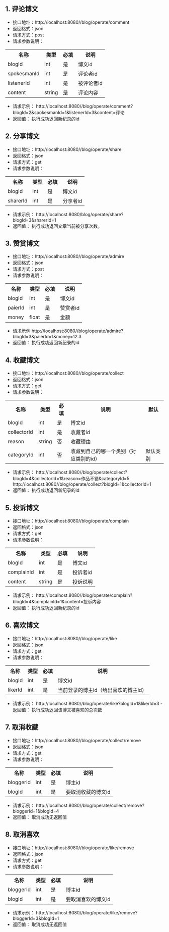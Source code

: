 
## 1. 评论博文
- 接口地址：http://localhost:8080//blog/operate/comment
- 返回格式：json
- 请求方式：post
- 请求参数说明：
<table>
<tr>
<th>名称</th>
<th>类型</th>
<th>必填</th>
<th>说明</th>
</tr>
<tr>
<td>blogId</td>
<td>int</td>
<td>是</td>
<td>博文id</td>
</tr>
<tr>
<td>spokesmanId</td>
<td>int</td>
<td>是</td>
<td>评论者id</td>
</tr>
<tr>
<td>listenerId</td>
<td>int</td>
<td>是</td>
<td>被评论者id</td>
</tr>
<tr>
<td>content</td>
<td>string</td>
<td>是</td>
<td>评论内容</td>
</tr>
</table>

- 请求示例：
http://localhost:8080//blog/operate/comment?blogId=2&spokesmanId=1&listenerId=3&content=评论
- 返回值：
执行成功返回新纪录的id

## 2. 分享博文
- 接口地址：http://localhost:8080//blog/operate/share
- 返回格式：json
- 请求方式：get
- 请求参数说明：
<table>
<tr>
<th>名称</th>
<th>类型</th>
<th>必填</th>
<th>说明</th>
</tr>
<tr>
<td>blogId</td>
<td>int</td>
<td>是</td>
<td>博文id</td>
</tr>
<tr>
<td>sharerId</td>
<td>int</td>
<td>是</td>
<td>分享者id</td>
</tr>
</table>

- 请求示例：
http://localhost:8080/blog/operate/share?blogId=3&sharerId=1
- 返回值：
执行成功返回文章当前被分享次数。

## 3. 赞赏博文
- 接口地址：http://localhost:8080//blog/operate/admire
- 返回格式：json
- 请求方式：post
- 请求参数说明：
<table>
<tr>
<th>名称</th>
<th>类型</th>
<th>必填</th>
<th>说明</th>
</tr>
<tr>
<td>blogId</td>
<td>int</td>
<td>是</td>
<td>博文id</td>
</tr>
<tr>
<td>paierId</td>
<td>int</td>
<td>是</td>
<td>赞赏者id</td>
</tr>
<tr>
<td>money</td>
<td>float</td>
<td>是</td>
<td>金额</td>
</tr>
</table>

- 请求示例
http://localhost:8080//blog/operate/admire?blogId=3&paierId=1&money=12.3
- 返回值：
执行成功返回新纪录的id

## 4. 收藏博文
- 接口地址：http://localhost:8080//blog/operate/collect
- 返回格式：json
- 请求方式：get
- 请求参数说明：
<table>
<tr>
<th>名称</th>
<th>类型</th>
<th>必填</th>
<th>说明</th>
<th>默认</th>
</tr>
<tr>
<td>blogId</td>
<td>int</td>
<td>是</td>
<td>博文id</td>
<td></td>
</tr>
<tr>
<td>collectorId</td>
<td>int</td>
<td>是</td>
<td>收藏者id</td>
<td></td>
</tr>
<tr>
<td>reason</td>
<td>string</td>
<td>否</td>
<td>收藏理由</td>
<td></td>
</tr>
<tr>
<td>categoryId</td>
<td>int</td>
<td>否</td>
<td>收藏到自己的哪一个类别（对应类别的id）</td>
<td>默认类别</td>
</tr>
</table>

- 请求示例：
http://localhost:8080//blog/operate/collect?blogId=4&collectorId=1&reason=作品不错&categoryId=5
http://localhost:8080//blog/operate/collect?blogId=1&collectorId=1
- 返回值：
执行成功返回新纪录的id

## 5. 投诉博文
- 接口地址：http://localhost:8080//blog/operate/complain
- 返回格式：json
- 请求方式：get
- 请求参数说明：
<table>
<tr>
<th>名称</th>
<th>类型</th>
<th>必填</th>
<th>说明</th>
</tr>
<tr>
<td>blogId</td>
<td>int</td>
<td>是</td>
<td>博文id</td>
</tr>
<tr>
<td>complainId</td>
<td>int</td>
<td>是</td>
<td>投诉者id</td>
</tr>
<tr>
<td>content</td>
<td>string</td>
<td>是</td>
<td>投诉说明</td>
</tr>
</table>

- 请求示例：
http://localhost:8080//blog/operate/complain?blogId=4&complainId=1&content=投诉内容
- 返回值：
执行成功返回新纪录的id

## 6. 喜欢博文
- 接口地址：http://localhost:8080//blog/operate/like
- 返回格式：json
- 请求方式：get
- 请求参数说明：
<table>
<tr>
<th>名称</th>
<th>类型</th>
<th>必填</th>
<th>说明</th>
</tr>
<tr>
<td>blogId</td>
<td>int</td>
<td>是</td>
<td>博文id</td>
</tr>
<tr>
<td>likerId</td>
<td>int</td>
<td>是</td>
<td>当前登录的博主id（给出喜欢的博主id）</td>
</tr>
</table>

- 请求示例：
http://localhost:8080//blog/operate/like?blogId=1&likerId=3
-返回值：
执行成功返回该博文被喜欢的总次数


## 7. 取消收藏
- 接口地址：http://localhost:8080//blog/operate/collect/remove
- 返回格式：json
- 请求方式：get
- 请求参数说明：
<table>
<tr>
<th>名称</th>
<th>类型</th>
<th>必填</th>
<th>说明</th>
</tr>
<tr>
<td>bloggerId</td>
<td>int</td>
<td>是</td>
<td>博主id</td>
</tr>
<tr>
<td>blogId</td>
<td>int</td>
<td>是</td>
<td>要取消收藏的博文id</td>
</tr>
</table>

- 请求示例：
http://localhost:8080//blog/operate/collect/remove?bloggerId=1&blogId=4
- 返回值：
取消成功无返回值

## 8. 取消喜欢
- 接口地址：http://localhost:8080//blog/operate/like/remove
- 返回格式：json
- 请求方式：get
- 请求参数说明：
<table>
<tr>
<th>名称</th>
<th>类型</th>
<th>必填</th>
<th>说明</th>
</tr>
<tr>
<td>bloggerId</td>
<td>int</td>
<td>是</td>
<td>博主id</td>
</tr>
<tr>
<td>blogId</td>
<td>int</td>
<td>是</td>
<td>要取消喜欢的博文id</td>
</tr>
</table>

- 请求示例：
http://localhost:8080//blog/operate/like/remove?bloggerId=3&blogId=1
- 返回值：
取消成功无返回值